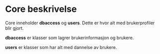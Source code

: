 # Core beskrivelse

Core inneholder **dbaccess** og **users**. Dette er hvor alt med brukerprofiler blir gjort.  

**dbaccess** er klasser som lagrer brukerinformasjon og brukere.

**users** er klasser som har alt med dannelse av brukere. 